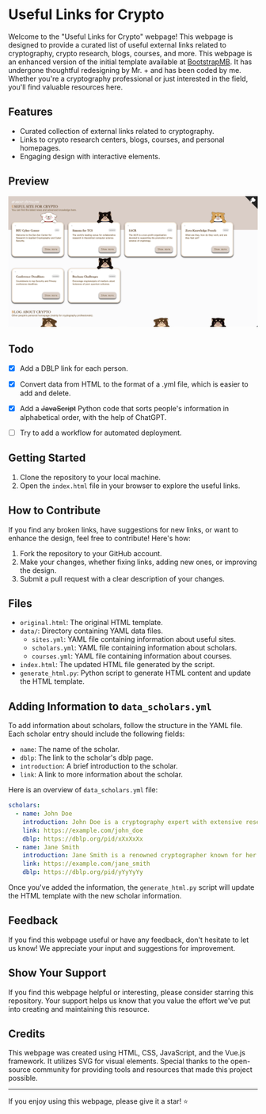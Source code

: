 # Useful Links for Crypto

Welcome to the "Useful Links for Crypto" webpage! This webpage is designed to provide a curated list of useful external links related to cryptography, crypto research, blogs, courses, and more. This webpage is an enhanced version of the initial template available at [BootstrapMB](http://www.bootstrapmb.com/item/10801). It has undergone thoughtful redesigning by Mr. + and has been coded by me. Whether you're a cryptography professional or just interested in the field, you'll find valuable resources here.

## Features

- Curated collection of external links related to cryptography.
- Links to crypto research centers, blogs, courses, and personal homepages.
- Engaging design with interactive elements.

## Preview

![Webpage Preview](./img/preview.jpg)

## Todo

- [x] Add a DBLP link for each person.
- [x] Convert data from HTML to the format of a .yml file, which is easier to add and delete.
- [x] Add a ~~JavaScript~~ Python code that sorts people's information in alphabetical order, with the help of ChatGPT.
- [ ] Try to add a workflow for automated deployment.


## Getting Started

1. Clone the repository to your local machine.
2. Open the `index.html` file in your browser to explore the useful links.

## How to Contribute

If you find any broken links, have suggestions for new links, or want to enhance the design, feel free to contribute! Here's how:

1. Fork the repository to your GitHub account.
2. Make your changes, whether fixing links, adding new ones, or improving the design.
3. Submit a pull request with a clear description of your changes.

## Files

- `original.html`: The original HTML template.
- `data/`: Directory containing YAML data files.
  - `sites.yml`: YAML file containing information about useful sites.
  - `scholars.yml`: YAML file containing information about scholars.
  - `courses.yml`: YAML file containing information about courses.
- `index.html`: The updated HTML file generated by the script.
- `generate_html.py`: Python script to generate HTML content and update the HTML template.

## Adding Information to `data_scholars.yml`

To add information about scholars, follow the structure in the YAML file. Each scholar entry should include the following fields:

- `name`: The name of the scholar.
- `dblp`: The link to the scholar's dblp page.
- `introduction`: A brief introduction to the scholar.
- `link`: A link to more information about the scholar.

Here is an overview of `data_scholars.yml` file:

```yaml
scholars:
  - name: John Doe
    introduction: John Doe is a cryptography expert with extensive research experience.
    link: https://example.com/john_doe
    dblp: https://dblp.org/pid/xXxXxXx
  - name: Jane Smith
    introduction: Jane Smith is a renowned cryptographer known for her work in homomorphic encryption.
    link: https://example.com/jane_smith
    dblp: https://dblp.org/pid/yYyYyYy
```

Once you've added the information, the `generate_html.py` script will update the HTML template with the new scholar information.

## Feedback

If you find this webpage useful or have any feedback, don't hesitate to let us know! We appreciate your input and suggestions for improvement.

## Show Your Support

If you find this webpage helpful or interesting, please consider starring this repository. Your support helps us know that you value the effort we've put into creating and maintaining this resource.

## Credits

This webpage was created using HTML, CSS, JavaScript, and the Vue.js framework. It utilizes SVG for visual elements. Special thanks to the open-source community for providing tools and resources that made this project possible.

---

If you enjoy using this webpage, please give it a star! ⭐️
